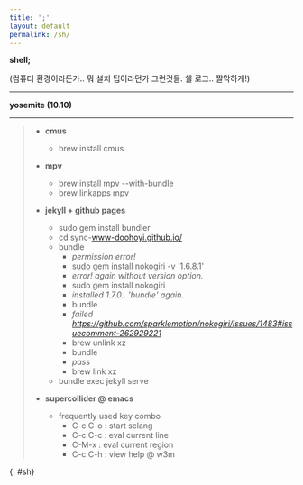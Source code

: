 ```yaml
---
title: ';'
layout: default
permalink: /sh/
---
```


**shell;**

(컴퓨터 환경이라든가.. 뭐 설치 팁이라던가 그런것들. 쉘 로그.. 짤막하게!)

---

**yosemite (10.10)**

---

> - **cmus**
>   - brew install cmus
> 
> - **mpv**
>   - brew install mpv --with-bundle
>   - brew linkapps mpv
> 
> - **jekyll + github pages**
>   - sudo gem install bundler
>   - cd sync-www-doohoyi.github.io/
>   - bundle
>     - *permission error!*
>     - sudo gem install nokogiri -v '1.6.8.1'
>     - *error! again without version option.*
>     - sudo gem install nokogiri
>     - *installed 1.7.0.. 'bundle' again.*
>     - bundle
>     - *failed https://github.com/sparklemotion/nokogiri/issues/1483#issuecomment-262929221*
>     - brew unlink xz
>     - bundle
>     - *pass*
>     - brew link xz
>   - bundle exec jekyll serve
> - **supercollider @ emacs**
>   - frequently used key combo
>     - C-c C-o : start sclang
>     - C-c C-c : eval current line
>     - C-M-x   : eval current region
>     - C-c C-h : view help @ w3m
>
{: #sh}

<style>
#sh ul li {
    margin-left: 20px;
}
#sh ul li ul li {
    margin-left: 40px;
}
</style>

